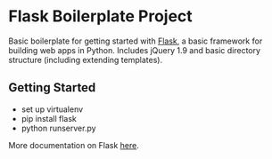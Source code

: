 Flask Boilerplate Project
=============
Basic boilerplate for getting started with [Flask](http://flask.pocoo.org/), a basic framework for building web apps in Python. Includes jQuery 1.9 and basic directory structure (including extending templates).

Getting Started
-------
* set up virtualenv
* pip install flask
* python runserver.py

More documentation on Flask [here](http://flask.pocoo.org/docs/).

